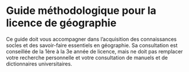 # Guide méthodologique pour la licence de géographie 
Ce guide doit vous accompagner dans l’acquisition des connaissances socles et des savoir-faire essentiels en géographie.  Sa consultation est conseillée de la 1ère à la 3e année de licence, mais ne doit pas remplacer votre recherche personnelle et votre consultation de manuels et de dictionnaires universitaires.
